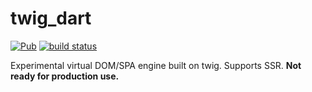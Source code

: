 # twig_dart
[![Pub](https://img.shields.io/pub/v/twig_web.svg)](https://pub.dartlang.org/packages/twig_dart)
[![build status](https://travis-ci.org/galileo-dart/twig_web.svg)](https://travis-ci.org/galileo-dart/twig_dart)

Experimental virtual DOM/SPA engine built on twig. Supports SSR.
**Not ready for production use.**